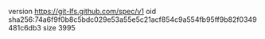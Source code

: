 version https://git-lfs.github.com/spec/v1
oid sha256:74a6f9f0b8c5bdc029e53a55e5c21acf854c9a554fb95ff9b82f0349481c6db3
size 3995
